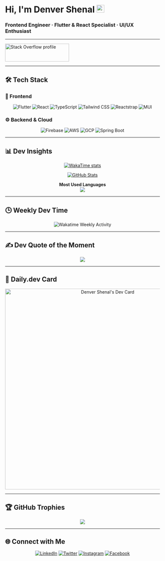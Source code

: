 # Hi, I'm Denver Shenal <img src="https://media.giphy.com/media/hvRJCLFzcasrR4ia7z/giphy.gif" width="25px">
### **Frontend Engineer · Flutter & React Specialist · UI/UX Enthusiast**

---

<a href="https://stackoverflow.com/users/13601462/denver-shenal">
  <img src="https://stackoverflow.com/users/flair/13601462.png?theme=dark" width="208" height="58" alt="Stack Overflow profile" />
</a>

---

## 🛠️ Tech Stack

### 🧩 Frontend
<div align="center">

![Flutter](https://img.shields.io/badge/Flutter-02569B?style=for-the-badge&logo=flutter&logoColor=white)
![React](https://img.shields.io/badge/React-61DAFB?style=for-the-badge&logo=react&logoColor=black)
![TypeScript](https://img.shields.io/badge/TypeScript-3178C6?style=for-the-badge&logo=typescript&logoColor=white)
![Tailwind CSS](https://img.shields.io/badge/Tailwind_CSS-06B6D4?style=for-the-badge&logo=tailwind-css&logoColor=white)
![Reactstrap](https://img.shields.io/badge/Reactstrap-61DAFB?style=for-the-badge&logo=react&logoColor=black)
![MUI](https://img.shields.io/badge/MUI-007FFF?style=for-the-badge&logo=mui&logoColor=white)

</div>

### ⚙️ Backend & Cloud
<div align="center">

![Firebase](https://img.shields.io/badge/Firebase-FFCA28?style=for-the-badge&logo=firebase&logoColor=black)
![AWS](https://img.shields.io/badge/AWS-232F3E?style=for-the-badge&logo=amazon-aws&logoColor=white)
![GCP](https://img.shields.io/badge/Google_Cloud-4285F4?style=for-the-badge&logo=google-cloud&logoColor=white)
![Spring Boot](https://img.shields.io/badge/Spring_Boot-6DB33F?style=for-the-badge&logo=spring-boot&logoColor=white)

</div>

---

## 📊 Dev Insights

<div align="center">
<a href="https://wakatime.com/@01f1e696-4706-4b0c-9e64-49b9a6227cc7">
  <img src="https://wakatime.com/badge/user/01f1e696-4706-4b0c-9e64-49b9a6227cc7.svg" alt="WakaTime stats" />
</a>

  <br>
  
[![GitHub Stats](https://github-readme-stats.vercel.app/api?username=Paradox2405&show_icons=true&theme=algolia&hide_title=true&rank_icon=github)](https://github.com/Paradox2405)

**Most Used Languages**  
<img src="https://wakatime.com/share/@Paradox2405/148262af-2ddd-4a12-a82f-d7da41668302.svg" />

</div>

---

## 🕒 Weekly Dev Time

<div align="center">
<img src="https://wakatime.com/share/@Paradox2405/0e793e14-5f12-445d-b8f4-da034486f2f3.svg" alt="Wakatime Weekly Activity" />
</div>

---

## ✍️ Dev Quote of the Moment

<div align="center">
<img src="https://quotes-github-readme.vercel.app/api?type=horizontal&theme=radical" />
</div>

---

## 📘 Daily.dev Card

<div align="center">
<a href="https://app.daily.dev/paradox2405">
  <img src="https://api.daily.dev/devcards/v2/_xjBPLrGp.png?type=wide&r=pft" width="652" alt="Denver Shenal's Dev Card"/>
</a>
</div>

---

## 🏆 GitHub Trophies

<div align="center">
  <img src="https://github-trophies.vercel.app/?username=Paradox2405&theme=radical&no-frame=false&no-bg=false&margin-w=4"/>
</div>

---

## 🌐 Connect with Me

<div align="center">

[![LinkedIn](https://img.shields.io/badge/LinkedIn-0A66C2?style=for-the-badge&logo=linkedin&logoColor=white)](https://linkedin.com/in/denver-shenal)
[![Twitter](https://img.shields.io/badge/Twitter-1DA1F2?style=for-the-badge&logo=twitter&logoColor=white)](https://twitter.com/Paradox2405)
[![Instagram](https://img.shields.io/badge/Instagram-e4405f?style=for-the-badge&logo=Instagram&logoColor=white)](https://instagram.com/_therover_/)
[![Facebook](https://img.shields.io/badge/Facebook-0088cc?style=for-the-badge&logo=Facebook&logoColor=white)](https://facebook.com/denvershenal/)

</div>
